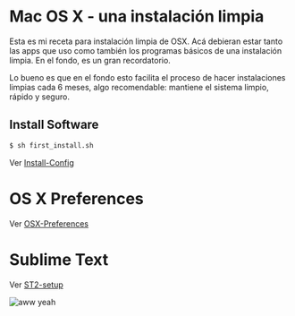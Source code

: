 # Mac OS X - una instalación limpia 

Esta es mi receta para instalación limpia de OSX. Acá debieran estar tanto las apps que uso como también los programas básicos de una instalación limpia. En el fondo, es un gran recordatorio.

Lo bueno es que en el fondo esto facilita el proceso de hacer instalaciones limpias cada 6 meses, algo recomendable: mantiene el sistema limpio, rápido y seguro. 

## Install Software

```bash
$ sh first_install.sh
```

Ver [Install-Config](https://github.com/claudioruiz/OSX/blob/master/first_install.sh)

# OS X Preferences

Ver [OSX-Preferences](https://github.com/claudioruiz/OSX/blob/master/OSX-preferences.sh)

# Sublime Text

Ver [ST2-setup](https://github.com/claudioruiz/OSX/blob/master/St2-setup.md)

![aww yeah](http://i.imgur.com/AmFax.gif)
